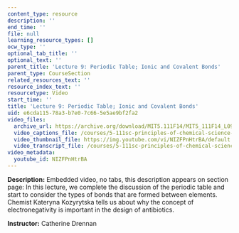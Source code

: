 ```yaml
---
content_type: resource
description: ''
end_time: ''
file: null
learning_resource_types: []
ocw_type: ''
optional_tab_title: ''
optional_text: ''
parent_title: 'Lecture 9: Periodic Table; Ionic and Covalent Bonds'
parent_type: CourseSection
related_resources_text: ''
resource_index_text: ''
resourcetype: Video
start_time: ''
title: 'Lecture 9: Periodic Table; Ionic and Covalent Bonds'
uid: e6cda115-78a3-b7e0-7c66-5e5ae9bf2fa2
video_files:
  archive_url: https://archive.org/download/MIT5.111F14/MIT5_111F14_L09_300k.mp4
  video_captions_file: /courses/5-111sc-principles-of-chemical-science-fall-2014/87f60a24779056e6842192ad24a33594_NIZFPnHtrBA.vtt
  video_thumbnail_file: https://img.youtube.com/vi/NIZFPnHtrBA/default.jpg
  video_transcript_file: /courses/5-111sc-principles-of-chemical-science-fall-2014/77a3883841137ca4f07a932ecbf4ec06_NIZFPnHtrBA.pdf
video_metadata:
  youtube_id: NIZFPnHtrBA
---
```


**Description:** Embedded video, no tabs, this description appears on section page: In this lecture, we complete the discussion of the periodic table and start to consider the types of bonds that are formed between elements. Chemist Kateryna Kozyrytska tells us about why the concept of electronegativity is important in the design of antibiotics.

**Instructor:** Catherine Drennan



